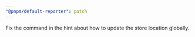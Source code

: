 ```yaml
---
"@pnpm/default-reporter": patch
---
```


Fix the command in the hint about how to update the store location globally.
